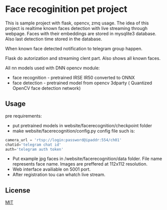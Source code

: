# Face recoginition pet project

This is sample project with flask, opencv, zmq usage. The idea of this project is realtime known faces detection with live streaming through webpage. Faces with their embeddings are stored in mysqlite3 database. Also last detection time stored in the database.

When known face detected notification to telegram group happen.

Flask do autorization and streaming clent part. Also shows all known faces.

All nn models used with DNN opencv module:
- face recognition - pretrained IRSE IR50 converted to ONNX
- face detection - pretrained model from opencv 3dparty (
Quantized OpenCV face detection network)

## Usage
pre requirements:
- put pretrained models in website/facerecognition/checkpoint folder
- make website/facerecognition/config.py config file such is:
```python
camera_url = 'rtsp://login:password@ipaddr:554/ch01'
chatid='telegram chat id'
auth='telegram auth token'
```
- Put example jpg faces in /website/facerecognition/data folder. File name represents face name. Images are preffered at 112x112 resolution.
- Web interface availiable on 5001 port.
- After registration tou can whatch live stream.

## License
[MIT](https://choosealicense.com/licenses/mit/)
